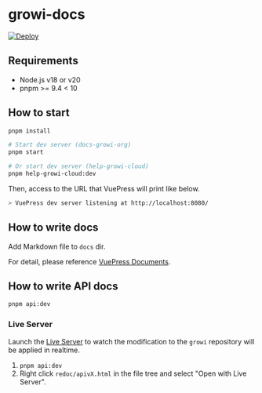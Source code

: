 # growi-docs

[![Deploy](https://github.com/growilabs/growi-docs/actions/workflows/deploy.yml/badge.svg)](https://github.com/growilabs/growi-docs/actions/workflows/deploy.yml)

## Requirements

- Node.js v18 or v20
- pnpm >= 9.4 < 10

## How to start

``` bash
pnpm install

# Start dev server (docs-growi-org)
pnpm start

# Or start dev server (help-growi-cloud) 
pnpm help-growi-cloud:dev
```

Then, access to the URL that VuePress will print like below.

``` bash
> VuePress dev server listening at http://localhost:8080/
```

## How to write docs

Add Markdown file to `docs` dir.

For detail, please reference [VuePress Documents](https://vuepress.vuejs.org/).

## How to write API docs

``` bash
pnpm api:dev
```

### Live Server

Launch the [Live Server](https://marketplace.visualstudio.com/items?itemName=ritwickdey.LiveServer)
to watch the modification to the `growi` repository will be applied in realtime.

1. `pnpm api:dev`
1. Right click `redoc/apivX.html` in the file tree and select "Open with Live Server".
